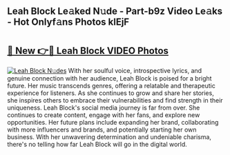 ## Leah Block Le𝚊ked N𝚞de - Part-b9z Video Le𝚊ks - Hot Onlyf𝚊ns Photos klEjF

# <h2><a href="http://ab28228.deff.icu/?id=Leah+Block">🔗 New 👉🔴 Leah Block VIDEO Photos</a></h2>

[![Leah Block N𝚞des](https://i.imgur.com/rIISA9y.gif)](http://ab28228.deff.icu/?id=Leah+Block)
With her soulful voice, introspective lyrics, and genuine connection with her audience, Leah Block is poised for a bright future. Her music transcends genres, offering a relatable and therapeutic experience for listeners. As she continues to grow and share her stories, she inspires others to embrace their vulnerabilities and find strength in their uniqueness. Leah Block's social media journey is far from over. She continues to create content, engage with her fans, and explore new opportunities. Her future plans include expanding her brand, collaborating with more influencers and brands, and potentially starting her own business. With her unwavering determination and undeniable charisma, there's no telling how far Leah Block will go in the digital world.

